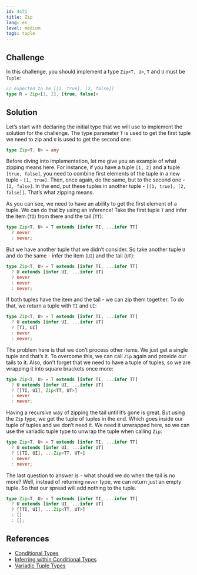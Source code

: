 ```yaml
---
id: 4471
title: Zip
lang: en
level: medium
tags: tuple
---
```


## Challenge

In this challenge, you should implement a type `Zip<T, U>`, `T` and `U` must be `Tuple`:

```typescript
// expected to be [[1, true], [2, false]]
type R = Zip<[1, 2], [true, false]>
```

## Solution

Let’s start with declaring the initial type that we will use to implement the solution for the challenge.
The type parameter `T` is used to get the first tuple we need to zip and `U` is used to get the second one:

```typescript
type Zip<T, U> = any
```

Before diving into implementation, let me give you an example of what zipping means here.
For instance, if you have a tuple `[1, 2]` and a tuple `[true, false]`, you need to combine first elements of the tuple in a new tuple - `[1, true]`.
Then, once again, do the same, but to the second one - `[2, false]`.
In the end, put these tuples in another tuple - `[[1, true], [2, false]]`.
That’s what zipping means.

As you can see, we need to have an ability to get the first element of a tuple.
We can do that by using an inference!
Take the first tuple `T` and infer the item (`TI`) from there and the tail (`TT`):

```typescript
type Zip<T, U> = T extends [infer TI, ...infer TT]
  ? never
  : never;
```

But we have another tuple that we didn’t consider.
So take another tuple `U` and do the same - infer the item (`UI`) and the tail (`UT`):

```typescript
type Zip<T, U> = T extends [infer TI, ...infer TT]
  ? U extends [infer UI, ...infer UT]
  ? never
  : never
  : never;
```

If both tuples have the item and the tail - we can zip them together.
To do that, we return a tuple with `TI` and `UI`:

```typescript
type Zip<T, U> = T extends [infer TI, ...infer TT]
  ? U extends [infer UI, ...infer UT]
  ? [TI, UI]
  : never
  : never;
```

The problem here is that we don’t process other items.
We just get a single tuple and that’s it.
To overcome this, we can call `Zip` again and provide our tails to it.
Also, don’t forget that we need to have a tuple of tuples, so we are wrapping it into square brackets once more:

```typescript
type Zip<T, U> = T extends [infer TI, ...infer TT]
  ? U extends [infer UI, ...infer UT]
  ? [[TI, UI], Zip<TT, UT>]
  : never
  : never;
```

Having a recursive way of zipping the tail until it’s gone is great.
But using the `Zip` type, we get the tuple of tuples in the end.
Which goes inside our tuple of tuples and we don’t need it.
We need it unwrapped here, so we can use the variadic tuple type to unwrap the tuple when calling `Zip`:

```typescript
type Zip<T, U> = T extends [infer TI, ...infer TT]
  ? U extends [infer UI, ...infer UT]
  ? [[TI, UI], ...Zip<TT, UT>]
  : never
  : never;
```

The last question to answer is - what should we do when the tail is no more?
Well, instead of returning `never` type, we can return just an empty tuple.
So that our spread will add nothing to the tuple.

```typescript
type Zip<T, U> = T extends [infer TI, ...infer TT]
  ? U extends [infer UI, ...infer UT]
  ? [[TI, UI], ...Zip<TT, UT>]
  : []
  : [];
```

## References

- [Conditional Types](https://www.typescriptlang.org/docs/handbook/2/conditional-types.html)
- [Inferring within Conditional Types](https://www.typescriptlang.org/docs/handbook/2/conditional-types.html#inferring-within-conditional-types)
- [Variadic Tuple Types](https://www.typescriptlang.org/docs/handbook/release-notes/typescript-4-0.html#variadic-tuple-types)
